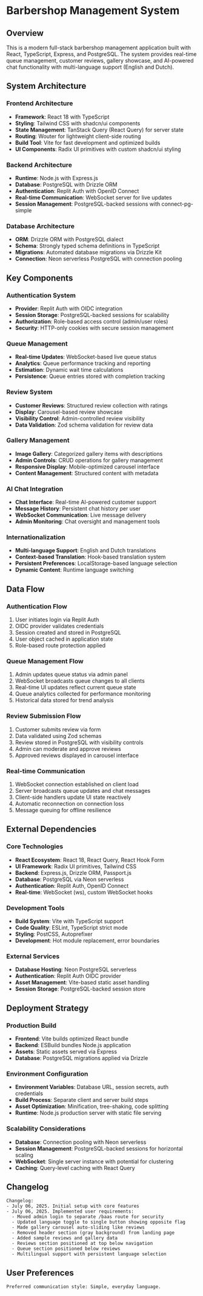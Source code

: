 # Barbershop Management System

## Overview

This is a modern full-stack barbershop management application built with React, TypeScript, Express, and PostgreSQL. The system provides real-time queue management, customer reviews, gallery showcase, and AI-powered chat functionality with multi-language support (English and Dutch).

## System Architecture

### Frontend Architecture
- **Framework**: React 18 with TypeScript
- **Styling**: Tailwind CSS with shadcn/ui components
- **State Management**: TanStack Query (React Query) for server state
- **Routing**: Wouter for lightweight client-side routing
- **Build Tool**: Vite for fast development and optimized builds
- **UI Components**: Radix UI primitives with custom shadcn/ui styling

### Backend Architecture
- **Runtime**: Node.js with Express.js
- **Database**: PostgreSQL with Drizzle ORM
- **Authentication**: Replit Auth with OpenID Connect
- **Real-time Communication**: WebSocket server for live updates
- **Session Management**: PostgreSQL-backed sessions with connect-pg-simple

### Database Architecture
- **ORM**: Drizzle ORM with PostgreSQL dialect
- **Schema**: Strongly typed schema definitions in TypeScript
- **Migrations**: Automated database migrations via Drizzle Kit
- **Connection**: Neon serverless PostgreSQL with connection pooling

## Key Components

### Authentication System
- **Provider**: Replit Auth with OIDC integration
- **Session Storage**: PostgreSQL-backed sessions for scalability
- **Authorization**: Role-based access control (admin/user roles)
- **Security**: HTTP-only cookies with secure session management

### Queue Management
- **Real-time Updates**: WebSocket-based live queue status
- **Analytics**: Queue performance tracking and reporting
- **Estimation**: Dynamic wait time calculations
- **Persistence**: Queue entries stored with completion tracking

### Review System
- **Customer Reviews**: Structured review collection with ratings
- **Display**: Carousel-based review showcase
- **Visibility Control**: Admin-controlled review visibility
- **Data Validation**: Zod schema validation for review data

### Gallery Management
- **Image Gallery**: Categorized gallery items with descriptions
- **Admin Controls**: CRUD operations for gallery management
- **Responsive Display**: Mobile-optimized carousel interface
- **Content Management**: Structured content with metadata

### AI Chat Integration
- **Chat Interface**: Real-time AI-powered customer support
- **Message History**: Persistent chat history per user
- **WebSocket Communication**: Live message delivery
- **Admin Monitoring**: Chat oversight and management tools

### Internationalization
- **Multi-language Support**: English and Dutch translations
- **Context-based Translation**: Hook-based translation system
- **Persistent Preferences**: LocalStorage-based language selection
- **Dynamic Content**: Runtime language switching

## Data Flow

### Authentication Flow
1. User initiates login via Replit Auth
2. OIDC provider validates credentials
3. Session created and stored in PostgreSQL
4. User object cached in application state
5. Role-based route protection applied

### Queue Management Flow
1. Admin updates queue status via admin panel
2. WebSocket broadcasts queue changes to all clients
3. Real-time UI updates reflect current queue state
4. Queue analytics collected for performance monitoring
5. Historical data stored for trend analysis

### Review Submission Flow
1. Customer submits review via form
2. Data validated using Zod schemas
3. Review stored in PostgreSQL with visibility controls
4. Admin can moderate and approve reviews
5. Approved reviews displayed in carousel interface

### Real-time Communication
1. WebSocket connection established on client load
2. Server broadcasts queue updates and chat messages
3. Client-side handlers update UI state reactively
4. Automatic reconnection on connection loss
5. Message queuing for offline resilience

## External Dependencies

### Core Technologies
- **React Ecosystem**: React 18, React Query, React Hook Form
- **UI Framework**: Radix UI primitives, Tailwind CSS
- **Backend**: Express.js, Drizzle ORM, Passport.js
- **Database**: PostgreSQL via Neon serverless
- **Authentication**: Replit Auth, OpenID Connect
- **Real-time**: WebSocket (ws), custom WebSocket hooks

### Development Tools
- **Build System**: Vite with TypeScript support
- **Code Quality**: ESLint, TypeScript strict mode
- **Styling**: PostCSS, Autoprefixer
- **Development**: Hot module replacement, error boundaries

### External Services
- **Database Hosting**: Neon PostgreSQL serverless
- **Authentication**: Replit Auth OIDC provider
- **Asset Management**: Vite-based static asset handling
- **Session Storage**: PostgreSQL-backed session store

## Deployment Strategy

### Production Build
- **Frontend**: Vite builds optimized React bundle
- **Backend**: ESBuild bundles Node.js application
- **Assets**: Static assets served via Express
- **Database**: PostgreSQL migrations applied via Drizzle

### Environment Configuration
- **Environment Variables**: Database URL, session secrets, auth credentials
- **Build Process**: Separate client and server build steps
- **Asset Optimization**: Minification, tree-shaking, code splitting
- **Runtime**: Node.js production server with static file serving

### Scalability Considerations
- **Database**: Connection pooling with Neon serverless
- **Session Management**: PostgreSQL-backed sessions for horizontal scaling
- **WebSocket**: Single server instance with potential for clustering
- **Caching**: Query-level caching with React Query

## Changelog

```
Changelog:
- July 06, 2025. Initial setup with core features
- July 06, 2025. Implemented user requirements:
  - Moved admin login to separate /baas route for security
  - Updated language toggle to single button showing opposite flag
  - Made gallery carousel auto-sliding like reviews
  - Removed header section (gray background) from landing page
  - Added sample reviews and gallery data
  - Reviews section positioned at top below navigation
  - Queue section positioned below reviews
  - Multilingual support with persistent language selection
```

## User Preferences

```
Preferred communication style: Simple, everyday language.
```